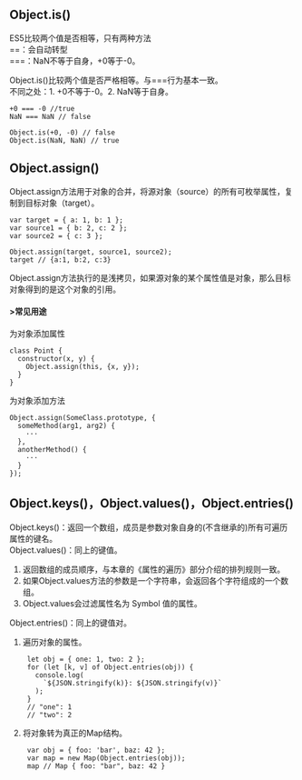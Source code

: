 ## Object.is()
ES5比较两个值是否相等，只有两种方法<br/>
    ==：会自动转型<br/>
    ===：NaN不等于自身，+0等于-0。<br/>

Object.is()比较两个值是否严格相等。与===行为基本一致。<br/>
不同之处：1. +0不等于-0。2. NaN等于自身。

    +0 === -0 //true
    NaN === NaN // false

    Object.is(+0, -0) // false
    Object.is(NaN, NaN) // true

## Object.assign()
Object.assign方法用于对象的合并，将源对象（source）的所有可枚举属性，复制到目标对象（target）。

	var target = { a: 1, b: 1 };
	var source1 = { b: 2, c: 2 };
	var source2 = { c: 3 };
	
	Object.assign(target, source1, source2);
	target // {a:1, b:2, c:3}

Object.assign方法执行的是浅拷贝，如果源对象的某个属性值是对象，那么目标对象得到的是这个对象的引用。

#### >常见用途
为对象添加属性

    class Point {
      constructor(x, y) {
        Object.assign(this, {x, y});
      }
    }

为对象添加方法

    Object.assign(SomeClass.prototype, {
      someMethod(arg1, arg2) {
        ···
      },
      anotherMethod() {
        ···
      }
    });

## Object.keys()，Object.values()，Object.entries()
Object.keys()：返回一个数组，成员是参数对象自身的(不含继承的)所有可遍历属性的键名。<br/>
Object.values()：同上的键值。

1. 返回数组的成员顺序，与本章的《属性的遍历》部分介绍的排列规则一致。
2. 如果Object.values方法的参数是一个字符串，会返回各个字符组成的一个数组。
3. Object.values会过滤属性名为 Symbol 值的属性。

Object.entries()：同上的键值对。

1. 遍历对象的属性。

        let obj = { one: 1, two: 2 };
        for (let [k, v] of Object.entries(obj)) {
          console.log(
            `${JSON.stringify(k)}: ${JSON.stringify(v)}`
          );
        }
        // "one": 1
        // "two": 2

2. 将对象转为真正的Map结构。

        var obj = { foo: 'bar', baz: 42 };
        var map = new Map(Object.entries(obj));
        map // Map { foo: "bar", baz: 42 }
